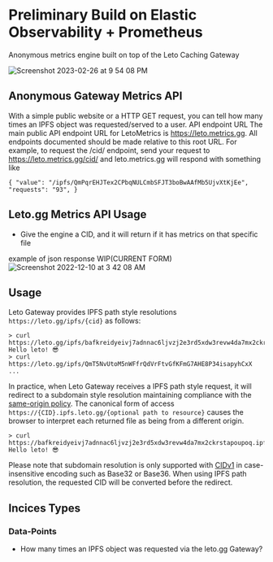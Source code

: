  # Preliminary Build on Elastic Observability + Prometheus

Anonymous metrics engine built on top of the Leto Caching Gateway

 ![Screenshot 2023-02-26 at 9 54 08 PM](https://user-images.githubusercontent.com/30084404/221470636-4f21408b-ade0-4950-8eb0-b023316354f0.png)

 
 ## Anonymous Gateway Metrics API

With a simple public website or a HTTP GET request, you can tell how many times an IPFS object was requested/served to a user.
API endpoint URL
The main public API endpoint URL for LetoMetrics is https://leto.metrics.gg. All endpoints documented should be made relative to this root URL. 
For example, to request the /cid/ endpoint, send your request to 
https://leto.metrics.gg/cid/ and leto.metrics.gg will respond with something like

 ` { "value": "/ipfs/QmPqrEHJTex2CPbqNULCmbSFJT3boBwAAfMb5UjvXtKjEe",
"requests": "93", }
`

## Leto.gg Metrics API Usage
 
 - Give the engine a CID, and it will return if it has metrics on that specific file

example of json response WIP(CURRENT FORM)
![Screenshot 2022-12-10 at 3 42 08 AM](https://user-images.githubusercontent.com/30084404/206844865-488ff7d9-969c-44fe-9671-63e6d7140b38.png)

## Usage

Leto Gateway provides IPFS path style resolutions `https://leto.gg/ipfs/{cid}` as follows:

```
> curl https://leto.gg/ipfs/bafkreidyeivj7adnnac6ljvzj2e3rd5xdw3revw4da7mx2ckrstapoupoq
Hello leto! 😎
> curl https://leto.gg/ipfs/QmT5NvUtoM5nWFfrQdVrFtvGfKFmG7AHE8P34isapyhCxX
...
```

In practice, when Leto Gateway receives a IPFS path style request, it will redirect to a subdomain style resolution maintaining compliance with the [same-origin policy](https://en.wikipedia.org/wiki/Same-origin_policy). The canonical form of access `https://{CID}.ipfs.leto.gg/{optional path to resource}` causes the browser to interpret each returned file as being from a different origin.

```
> curl https://bafkreidyeivj7adnnac6ljvzj2e3rd5xdw3revw4da7mx2ckrstapoupoq.ipfs.leto.gg
Hello leto! 😎
```

Please note that subdomain resolution is only supported with [CIDv1](https://docs.ipfs.io/concepts/content-addressing/#identifier-formats) in case-insensitive encoding such as Base32 or Base36. When using IPFS path resolution, the requested CID will be converted before the redirect.

## Incices Types

### Data-Points
- How many times an IPFS object was requested via the leto.gg Gateway?




